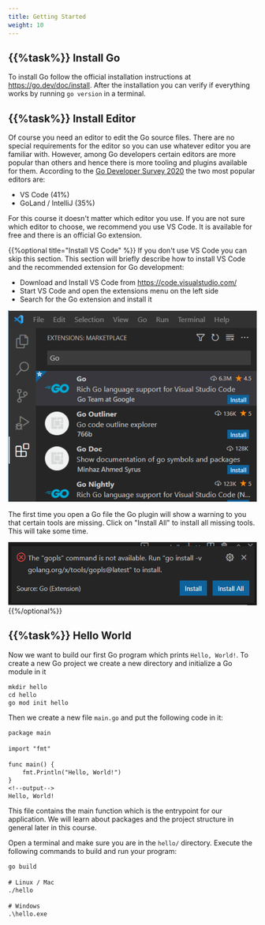 ```yaml
---
title: Getting Started
weight: 10
---
```


## {{%task%}} Install Go

To install Go follow the official installation instructions at https://go.dev/doc/install. After the installation you can verify if everything works by running `go version` in a terminal.


## {{%task%}} Install Editor

Of course you need an editor to edit the Go source files. There are no special requirements for the editor so you can use whatever editor you are familiar with.
However, among Go developers certain editors are more popular than others and hence there is more tooling and plugins available for them. According to the [Go Developer Survey 2020](https://go.dev/blog/survey2020-results) the two most popular editors are:

* VS Code (41%)
* GoLand / IntelliJ (35%)

For this course it doesn't matter which editor you use. If you are not sure which editor to choose, we recommend you use VS Code. It is available for free and there is an official Go extension.

{{%optional title="Install VS Code" %}}
If you don't use VS Code you can skip this section. This section will briefly describe how to install VS Code and the recommended extension for Go development:

* Download and Install VS Code from https://code.visualstudio.com/
* Start VS Code and open the extensions menu on the left side
* Search for the Go extension and install it

![VS Code Go Extension](images/vs_code_golang_extension.png)

The first time you open a Go file the Go plugin will show a warning to you that certain tools are missing. Click on "Install All" to install all missing tools. This will take some time.

![VS Code Go Extension Error Message](images/vs_code_golang_extension_error_message.png)
{{%/optional%}}


## {{%task%}} Hello World

Now we want to build our first Go program which prints `Hello, World!`.
To create a new Go project we create a new directory and initialize a Go module in it

```shell
mkdir hello
cd hello
go mod init hello
```

Then we create a new file `main.go` and put the following code in it:
```golang
package main

import "fmt"

func main() {
	fmt.Println("Hello, World!")
}
<!--output-->
Hello, World!
```

This file contains the main function which is the entrypoint for our application. We will learn about packages and the project structure in general later in this course.

Open a terminal and make sure you are in the `hello/` directory. Execute the following commands to build and run your program:

```shell
go build

# Linux / Mac
./hello

# Windows
.\hello.exe
```
